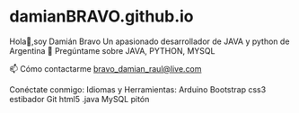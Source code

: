 # damianBRAVO.github.io
Hola👋,soy Damián Bravo
Un apasionado desarrollador de JAVA y python de Argentina
💬 Pregúntame sobre JAVA, PYTHON, MYSQL

📫 Cómo contactarme bravo_damian_raul@live.com

Conéctate conmigo:
Idiomas y Herramientas:
Arduino Bootstrap css3 estibador Git html5 .java MySQL pitón
